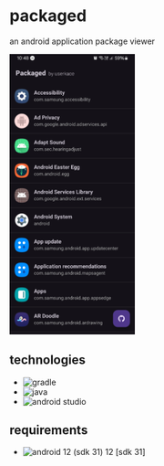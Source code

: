 # packaged
 an android application package viewer

<img src="https://raw.githubusercontent.com/userkace/packaged/main/.docs/v1.jpg" alt="screenshot" width="220"/>

## technologies
- ![gradle](https://img.shields.io/badge/Gradle-02303A.svg?style=for-the-badge&logo=Gradle&logoColor=white)
- ![java](https://img.shields.io/badge/Java-ED8B00?style=for-the-badge&logo=openjdk&logoColor=white)
- ![android studio](https://img.shields.io/badge/Android_Studio-3DDC84?style=for-the-badge&logo=android-studio&logoColor=white)

## requirements
- ![android 12 (sdk 31)](https://img.shields.io/badge/Android-3DDC84?style=for-the-badge&logo=android&logoColor=white) 12 [sdk 31]
